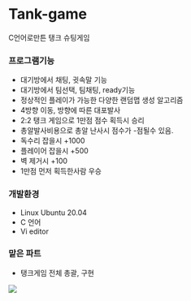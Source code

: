 # Tank-game
C언어로만튼 탱크 슈팅게임

### 프로그램기능
- 대기방에서 채팅, 귓속말 기능
- 대기방에서 팀선택, 팀채팅, ready기능
- 정상적인 플레이가 가능한 다양한 랜덤맵 생성 알고리즘
- 4방향 이동, 방향에 따른 대포발사
- 2:2 탱크 게임으로 1만점 점수 획득시 승리
- 총알발사비용으로 총알 난사시 점수가 -점될수 있음.
- 독수리 잡을시 +1000
- 플레이어 잡을시 +500
- 벽 제거시 +100
- 1만점 먼저 획득한사람 우승

### 개발환경 
- Linux Ubuntu 20.04
- C 언어
- Vi editor

### 맡은 파트
- 탱크게임 전체 총괄, 구현

<img src="https://user-images.githubusercontent.com/86215246/196715079-b3f35df6-d2a7-4521-87b1-8f4aafecaf75.mp4"/>
